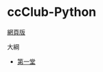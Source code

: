 # ccClub-Python

[網頁版](https://jshuang0520.github.io/ccClub-Python/)

大綱

- [第一堂](http://nbviewer.jupyter.org/github/jshuang0520/ccClub-Python/blob/master/2017.09.28%20ccClub%20-%201.ipynb)

